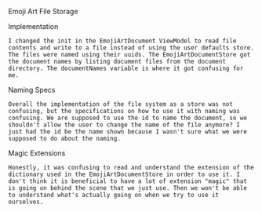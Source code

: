 Emoji Art File Storage

Implementation

    I changed the init in the EmojiArtDocument ViewModel to read file contents and write to a file instead of using the user defaults store. The files were named using their uuids. The EmojiArtDocumentStore got the document names by listing document files from the document directory. The documentNames variable is where it got confusing for me.

Naming Specs

    Overall the implementation of the file system as a store was not confusing, but the specifications on how to use it with naming was confusing. We are supposed to use the id to name the document, so we shouldn't allow the user to change the name of the file anymore? I just had the id be the name shown because I wasn't sure what we were supposed to do about the naming.

Magic Extensions

    Honestly, it was confusing to read and understand the extension of the dictionary used in the EmojiArtDocumentStore in order to use it. I don't think it is beneficial to have a lot of extension "magic" that is going on behind the scene that we just use. Then we won't be able to understand what's actually going on when we try to use it ourselves.
